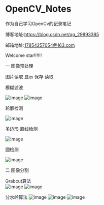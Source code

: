 # OpenCV_Notes
作为自己学习OpenCv的记录笔记

博客地址:https://blog.csdn.net/qq_29893385

邮箱地址:17854257054@163.com


Welcome star!!!!!!

一 图像预处理

图片读取 显示 保存 读取 

模糊滤波  

![image](https://github.com/RenDong3/OpenCV_Notes/blob/master/1_Image%20processing/output_images/3.png)
![image](https://github.com/RenDong3/OpenCV_Notes/blob/master/1_Image%20processing/output_images/6.png)

轮廓检测

![image](https://github.com/RenDong3/OpenCV_Notes/blob/master/1_Image%20processing/output_images/7.png)

多边形 直线检测

![image](https://github.com/RenDong3/OpenCV_Notes/blob/master/1_Image%20processing/output_images/8.png)

圆检测

![image](https://github.com/RenDong3/OpenCV_Notes/blob/master/1_Image%20processing/output_images/10.png)

二 图像分割 

Grabcut算法   
![image](https://github.com/RenDong3/OpenCV_Notes/blob/master/2_Image%20segmentation/output/1.png)
![image](https://github.com/RenDong3/OpenCV_Notes/blob/master/2_Image%20segmentation/output/2.png)

分水岭算法
![image](https://github.com/RenDong3/OpenCV_Notes/blob/master/2_Image%20segmentation/output/3.png)
![image](https://github.com/RenDong3/OpenCV_Notes/blob/master/2_Image%20segmentation/output/4.png)
![image](https://github.com/RenDong3/OpenCV_Notes/blob/master/2_Image%20segmentation/output/5.png)

